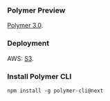 ### Polymer Preview
[Polymer 3.0](https://www.polymer-project.org/blog/2018-03-23-polymer-3-latest-preview).

### Deployment
AWS: [S3](http://polymer-hw.s3-website-us-east-1.amazonaws.com/hello-world/).

### Install Polymer CLI
```
npm install -g polymer-cli@next
```